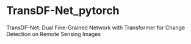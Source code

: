 # TransDF-Net_pytorch
TransDF-Net: Dual Fine-Grained Network with Transformer for Change Detection on Remote Sensing Images
